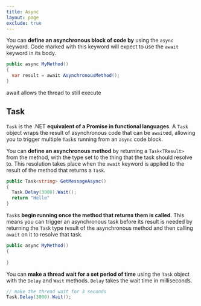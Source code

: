 ```yaml
---
title: Async
layout: page
exclude: true
---
```


You can **define an asynchronous block of code by** using the `async` keyword. Code marked with this keyword will expect to use the `await` keyword in its body.
```csharp
public async MyMethod()
{
  var result = await AsynchronousMethod();
}
```

await allows the thread to still execute

## Task

`Task` is the .NET **equivalent of a Promise in functional languages**. A `Task` object wraps the result of asynchronous code that can be `await`ed, allowing you to trigger multiple `Task`s running from an `async` code block.

You can **define an asynchronous method** by returning a `Task<TResult>` from the method, with the type set to the thing that the task should resolve to. This resolution takes place when the `await` keyword is applied to the result of the method that returns a `Task`.
```csharp
public Task<string> GetMessageAsync()
{
  Task.Delay(3000).Wait();
  return "Hello"
}
```

`Task`s **begin running once the method that returns them is called**. This means you can trigger an asynchronous task before its result is needed by returning the `Task` type result of the asynchronous method and then calling `await` on it to resolve that task.
```csharp
public async MyMethod()
{
  
}
```

You can **make a thread wait for a set period of time** using the `Task` object with the `Delay` and `Wait` methods. `Delay` takes the wait time in milliseconds.
```csharp
// make the thread wait for 3 seconds
Task.Delay(3000).Wait();
```
<!--stackedit_data:
eyJoaXN0b3J5IjpbOTUwOTI2OTY5LC0xMjEzOTU0ODc0LDU0MT
k5Nzc0MywtMjczOTU5NTM3LC0xNjY4NzY3MTNdfQ==
-->
